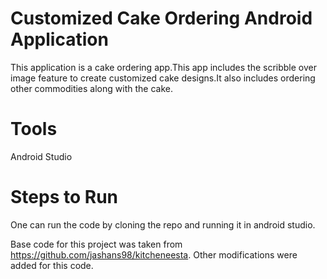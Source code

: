 # Customized Cake Ordering Android Application

This application is a cake ordering app.This app includes the scribble over image feature to create customized cake designs.It also includes ordering other commodities along with the cake.

# Tools
Android Studio

# Steps to Run
One can run the code by cloning the repo and running it in android studio.

Base code for this project was taken from https://github.com/jashans98/kitcheneesta.
Other modifications were added for this code.
